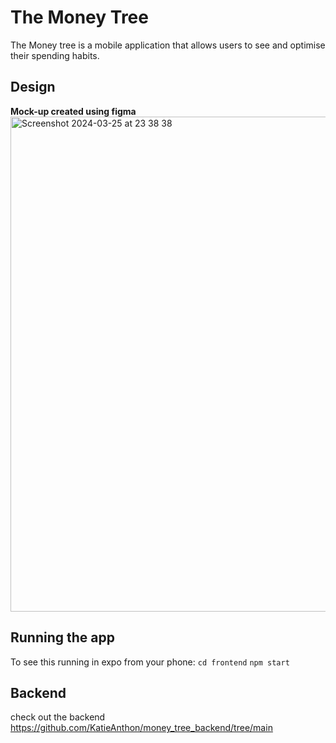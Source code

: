 # The Money Tree
The Money tree is a mobile application that allows users to see  and optimise their spending habits.

## Design 
__Mock-up created using figma__
<img width="792" alt="Screenshot 2024-03-25 at 23 38 38" src="https://github.com/KatieAnthon/The_Money_Tree/assets/94082001/c95374e2-7077-45aa-9b00-6b358eeee52c">

## Running the app
To see this running in expo from your phone:
`cd frontend`
`npm start`

## Backend
check out the backend https://github.com/KatieAnthon/money_tree_backend/tree/main

